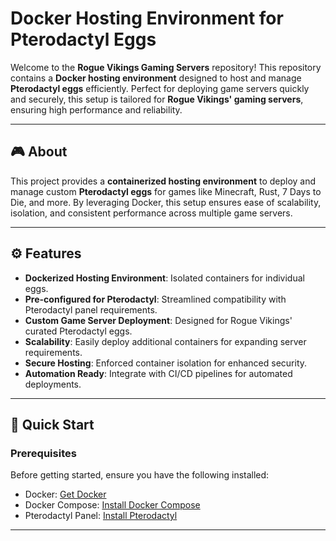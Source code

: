 # Docker Hosting Environment for Pterodactyl Eggs

Welcome to the **Rogue Vikings Gaming Servers** repository! This repository contains a **Docker hosting environment** designed to host and manage **Pterodactyl eggs** efficiently. Perfect for deploying game servers quickly and securely, this setup is tailored for **Rogue Vikings' gaming servers**, ensuring high performance and reliability.

---

## 🎮 About

This project provides a **containerized hosting environment** to deploy and manage custom **Pterodactyl eggs** for games like Minecraft, Rust, 7 Days to Die, and more. By leveraging Docker, this setup ensures ease of scalability, isolation, and consistent performance across multiple game servers.

---

## ⚙️ Features

- **Dockerized Hosting Environment**: Isolated containers for individual eggs.
- **Pre-configured for Pterodactyl**: Streamlined compatibility with Pterodactyl panel requirements.
- **Custom Game Server Deployment**: Designed for Rogue Vikings' curated Pterodactyl eggs.
- **Scalability**: Easily deploy additional containers for expanding server requirements.
- **Secure Hosting**: Enforced container isolation for enhanced security.
- **Automation Ready**: Integrate with CI/CD pipelines for automated deployments.

---

## 🚀 Quick Start

### Prerequisites

Before getting started, ensure you have the following installed:

- Docker: [Get Docker](https://www.docker.com/get-started)
- Docker Compose: [Install Docker Compose](https://docs.docker.com/compose/install/)
- Pterodactyl Panel: [Install Pterodactyl](https://pterodactyl.io/panel/1.0/getting_started.html)

---
